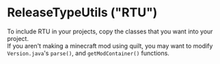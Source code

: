 # ReleaseTypeUtils ("RTU")  
To include RTU in your projects, copy the classes that you want into your project.  
If you aren't making a minecraft mod using quilt, you may want to modify `Version.java`'s `parse()`, and `getModContainer()` functions.  